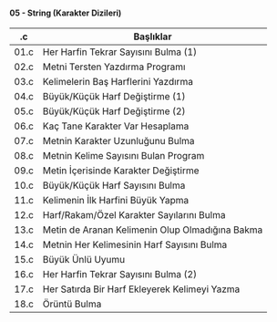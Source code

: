 #### 05 - String (Karakter Dizileri)

| \.c   | Başlıklar                                       |
| ----- | ----------------------------------------------- |
| 01\.c | Her Harfin Tekrar Sayısını Bulma \(1\)          |
| 02\.c | Metni Tersten Yazdırma Programı                 |
| 03\.c | Kelimelerin Baş Harflerini Yazdırma             |
| 04\.c | Büyük/Küçük Harf Değiştirme \(1\)               |
| 05\.c | Büyük/Küçük Harf Değiştirme \(2\)               |
| 06\.c | Kaç Tane Karakter Var Hesaplama                 |
| 07\.c | Metnin Karakter Uzunluğunu Bulma                |
| 08\.c | Metnin Kelime Sayısını Bulan Program            |
| 09\.c | Metin İçerisinde Karakter Değiştirme            |
| 10\.c | Büyük/Küçük Harf Sayısını Bulma                 |
| 11\.c | Kelimenin İlk Harfini Büyük Yapma               |
| 12\.c | Harf/Rakam/Özel Karakter Sayılarını Bulma       |
| 13\.c | Metin de Aranan Kelimenin Olup Olmadığına Bakma |
| 14\.c | Metnin Her Kelimesinin Harf Sayısını Bulma      |
| 15\.c | Büyük Ünlü Uyumu                                |
| 16\.c | Her Harfin Tekrar Sayısını Bulma \(2\)          |
| 17\.c | Her Satırda Bir Harf Ekleyerek Kelimeyi Yazma   |
| 18\.c | Örüntü Bulma                                    |
